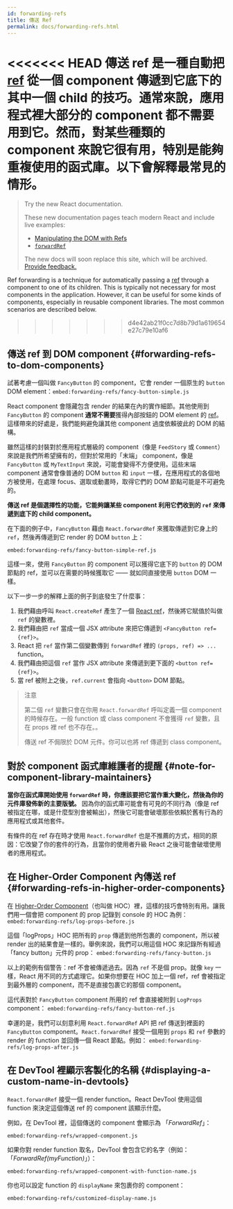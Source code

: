 ```yaml
---
id: forwarding-refs
title: 傳送 Ref
permalink: docs/forwarding-refs.html
---
```


<<<<<<< HEAD
傳送 ref 是一種自動把 [ref](/docs/refs-and-the-dom.html) 從一個 component 傳遞到它底下的其中一個 child 的技巧。通常來說，應用程式裡大部分的 component 都不需要用到它。然而，對某些種類的 component 來說它很有用，特別是能夠重複使用的函式庫。以下會解釋最常見的情形。
=======
> Try the new React documentation.
> 
> These new documentation pages teach modern React and include live examples:
>
> - [Manipulating the DOM with Refs](https://beta.reactjs.org/learn/manipulating-the-dom-with-refs)
> - [`forwardRef`](https://beta.reactjs.org/reference/react/forwardRef)
>
> The new docs will soon replace this site, which will be archived. [Provide feedback.](https://github.com/reactjs/reactjs.org/issues/3308)

Ref forwarding is a technique for automatically passing a [ref](/docs/refs-and-the-dom.html) through a component to one of its children. This is typically not necessary for most components in the application. However, it can be useful for some kinds of components, especially in reusable component libraries. The most common scenarios are described below.
>>>>>>> d4e42ab21f0cc7d8b79d1a619654e27c79e10af6

## 傳送 ref 到 DOM component {#forwarding-refs-to-dom-components}

試著考慮一個叫做 `FancyButton` 的 component，它會 render 一個原生的 `button` DOM element：`embed:forwarding-refs/fancy-button-simple.js`

React component 會隱藏包含 render 的結果在內的實作細節。其他使用到 `FancyButton` 的 component **通常不需要**獲得內部按鈕的 DOM element 的 [ref](/docs/refs-and-the-dom.html)。這樣帶來的好處是，我們能夠避免讓其他 component 過度依賴彼此的 DOM 的結構。

雖然這樣的封裝對於應用程式層級的 component（像是 `FeedStory` 或 `Comment`）來說是我們所希望擁有的，但對於常用的「末端」 component，像是 `FancyButton` 或 `MyTextInput` 來說，可能會變得不方便使用。這些末端 component 通常會像普通的 DOM `button` 和 `input` 一樣，在應用程式的各個地方被使用，在處理 focus、選取或動畫時，取得它們的 DOM 節點可能是不可避免的。

**傳送 ref 是個選擇性的功能，它能夠讓某些 component 利用它們收到的 `ref` 來傳遞到底下的 child component。**

在下面的例子中，`FancyButton` 藉由 `React.forwardRef` 來獲取傳遞到它身上的 `ref`，然後再傳遞到它 render 的 DOM `button` 上：

`embed:forwarding-refs/fancy-button-simple-ref.js`

這樣一來，使用 `FancyButton` 的 component 可以獲得它底下的 `button` 的 DOM 節點的 ref，並可以在需要的時候獲取它 —— 就如同直接使用 `button` DOM 一樣。

以下一步一步的解釋上面的例子到底發生了什麼事：

1. 我們藉由呼叫 `React.createRef` 產生了一個 [React ref](/docs/refs-and-the-dom.html)，然後將它賦值於叫做 `ref` 的變數裡。
1. 我們藉由把 `ref` 當成一個 JSX attribute 來把它傳遞到 `<FancyButton ref={ref}>`。
1. React 把 `ref` 當作第二個變數傳到 `forwardRef` 裡的 `(props, ref) => ...` function。
1. 我們藉由把這個 `ref` 當作 JSX attribute 來傳遞到更下面的 `<button ref={ref}>`。
1. 當 ref 被附上之後，`ref.current` 會指向 `<button>` DOM 節點。

>注意
>
>第二個 `ref` 變數只會在你用 `React.forwardRef` 呼叫定義一個 component 的時候存在。一般 function 或 class component 不會獲得 `ref` 變數，且在 props 裡 ref 也不存在。。
>
>傳送 ref 不侷限於 DOM 元件。你可以也將 ref 傳遞到 class component。

## 對於 component 函式庫維護者的提醒 {#note-for-component-library-maintainers}

**當你在函式庫開始使用 `forwardRef` 時，你應該要把它當作重大變化，然後為你的元件庫發佈新的主要版號。** 因為你的函式庫可能會有可見的不同行為（像是 ref 被指定在哪，或是什麼型別會被輸出），然後它可能會破壞那些依賴於舊有行為的應用程式或其他套件。

有條件的在 ref 存在時才使用 `React.forwardRef` 也是不推薦的方式，相同的原因：它改變了你的套件的行為，且當你的使用者升級 React 之後可能會破壞使用者的應用程式。

## 在 Higher-Order Component 內傳送 ref {#forwarding-refs-in-higher-order-components}

在 [Higher-Order Component](/docs/higher-order-components.html)（也叫做 HOC）裡，這樣的技巧會特別有用。讓我們用一個會把 component 的 prop 記錄到 console 的 HOC 為例：
`embed:forwarding-refs/log-props-before.js`

這個「logProps」HOC 把所有的 `prop` 傳遞到他所包裹的 component，所以被 render 出的結果會是一樣的。舉例來說，我們可以用這個 HOC 來記錄所有經過「fancy button」元件的 prop：
`embed:forwarding-refs/fancy-button.js`

以上的範例有個警告：ref 不會被傳遞過去。因為 `ref` 不是個 prop。就像 `key` 一樣，React 用不同的方式處理它。如果你想要在 HOC 加上一個 ref，ref 會被指定到最外層的 component，而不是直接包裹它的那個 component。

這代表對於 `FancyButton` component 所用的 ref 會直接被附到 `LogProps` component：
`embed:forwarding-refs/fancy-button-ref.js`

幸運的是，我們可以刻意利用 `React.forwardRef` API 把 ref 傳送到裡面的 `FancyButton` component。`React.forwardRef` 接受一個用到 `props` 和 `ref` 參數的 render 的 function 並回傳一個 React 節點。例如：
`embed:forwarding-refs/log-props-after.js`

## 在 DevTool 裡顯示客製化的名稱 {#displaying-a-custom-name-in-devtools}

`React.forwardRef` 接受一個 render function。React DevTool 使用這個 function 來決定這個傳送 ref 的 component 該顯示什麼。

例如，在 DevTool 裡，這個傳送的 component 會顯示為 「*ForwardRef*」：

`embed:forwarding-refs/wrapped-component.js`

如果你對 render function 取名，DevTool 會包含它的名字（例如：「*ForwardRef(myFunction)*」）：

`embed:forwarding-refs/wrapped-component-with-function-name.js`

你也可以設定 function 的 `displayName` 來包裹你的 component：

`embed:forwarding-refs/customized-display-name.js`
